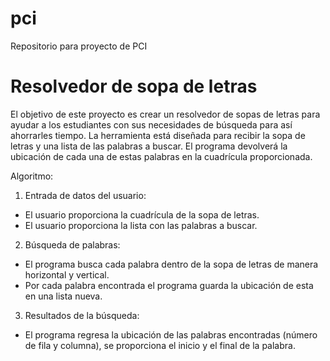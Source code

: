 # pci
Repositorio para proyecto de PCI 

# Resolvedor de sopa de letras

El objetivo de este proyecto es crear un resolvedor de sopas de letras para ayudar a los estudiantes con sus necesidades de búsqueda para así ahorrarles tiempo. La herramienta está diseñada para recibir la sopa de letras y una lista de las palabras a buscar. El programa devolverá la ubicación de cada una de estas palabras en la cuadrícula proporcionada.

Algoritmo: 

1. Entrada de datos del usuario: 
- El usuario proporciona la cuadrícula de la sopa de letras.
- El usuario proporciona la lista con las palabras a buscar. 

2. Búsqueda de palabras:
- El programa busca cada palabra dentro de la sopa de letras de manera horizontal y vertical.
- Por cada palabra encontrada el programa guarda la ubicación de esta en una lista nueva.

3. Resultados de la búsqueda:
- El programa regresa la ubicación de las palabras encontradas (número de fila y columna), se proporciona el inicio y el final de la palabra.
